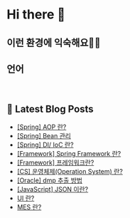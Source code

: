 # Hi there 👋

## 이런 환경에 익숙해요✍🏼

## 언어

<p>
  <img alt="" src= "https://img.shields.io/badge/JavaScript-F7DF1E?style=flat-square&logo=JavaScript&logoColor=white"/> 
  <img alt="" src= "https://img.shields.io/badge/TypeScript-black?logo=typescript&logoColor=blue"/>
</p>

## 📕 Latest Blog Posts

<ul><li><a href='https://o-ohi-code.tistory.com/35' target='_blank'>[Spring] AOP 란?</a></li><li><a href='https://o-ohi-code.tistory.com/34' target='_blank'>[Spring] Bean 관리</a></li><li><a href='https://o-ohi-code.tistory.com/33' target='_blank'>[Spring] DI/ IoC 란?</a></li><li><a href='https://o-ohi-code.tistory.com/32' target='_blank'>[Framework] Spring Framework 란?</a></li><li><a href='https://o-ohi-code.tistory.com/31' target='_blank'>[Framework] 프레임워크란?</a></li><li><a href='https://o-ohi-code.tistory.com/30' target='_blank'>[CS] 운영체제(Operation System) 란?</a></li><li><a href='https://o-ohi-code.tistory.com/29' target='_blank'>[Oracle] dmp 추출 방법</a></li><li><a href='https://o-ohi-code.tistory.com/28' target='_blank'>[JavaScript] JSON 이란?</a></li><li><a href='https://o-ohi-code.tistory.com/27' target='_blank'>UI 란?</a></li><li><a href='https://o-ohi-code.tistory.com/26' target='_blank'>MES 란?</a></li></ul>